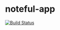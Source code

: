 # noteful-app

[![Build Status](https://travis-ci.org/thinkful-ei22/Jennifer-Noteful-V1.svg?branch=master)](https://travis-ci.org/thinkful-ei22/Jennifer-Noteful-V1)